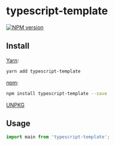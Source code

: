 # typescript-template

[![NPM version](https://img.shields.io/npm/v/typescript-template.svg)](https://www.npmjs.com/package/typescript-template)

## Install

[Yarn](https://yarnpkg.com/package/typescript-template):

```sh
yarn add typescript-template
```

[npm](https://www.npmjs.com/package/typescript-template):

```sh
npm install typescript-template --save
```

[UNPKG](https://unpkg.com/browse/typescript-template/)

## Usage

```ts
import main from 'typescript-template';
```
